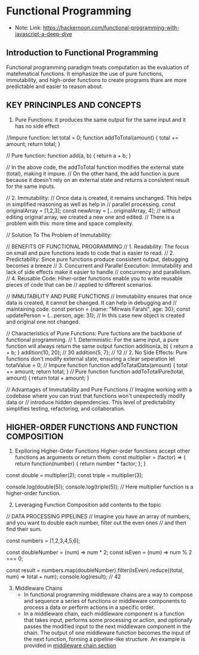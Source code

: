 # Functional Programming

- Note: Link: https://hackernoon.com/functional-programming-with-javascript-a-deep-dive

## Introduction to Functional Programming

Functional programming paradigm treats computation as the evaluation of matehmatical functions. It emphasize the use of pure functions, immutability, and high-order functions to create programs thare are more predictable and easier to reason about.

## KEY PRINCINPLES AND CONCEPTS

1.  Pure Functions: it produces the same output for the same input and it has no side effect

//Impure function:
let total = 0;
function addToTotal(amount) {
total += amount;
return total;
}

// Pure function:
function add(a, b) {
return a + b;
}

// In the above code, the addToTotal function modifies the external state (total), making it impure.
// On the other hand, the add function is pure because it doesn't rely on an external state and returns a consistent result for the same inputs.

// 2. Immutability:
// Once data is created, it remains unchanged. This helps in simplified reasoning as well as help in
// parallel processing.
const originalArray = [1,2,3];
const newArray = [...originalArray, 4]; // without editing original array, we created a new one and edited.
// There is a problem with this: more time and space complexity.

// Solution To The Problem of Immutability:

// BENEFITS OF FUNCTIONAL PROGRAMMING
// 1. Readability: The focus on small and pure functions leads to code that is easier to read.
// 2. Predictability: Since pure functions produce consistent output, debugging becomes a breeze
// 3. Concurrent and Parallel Execution: Immutability and lack of side effects make it easier to handle
// concurrency and parallelism.
// 4. Reusable Code: Hiher-order functions enable you to write reusable pieces of code that can be
// applied to different scenarios.

// IMMUTABILITY AND PURE FUNCTIONS
// Immutability ensures that once data is created, it cannot be changed. It can help in debugging and
// maintaining code.
const person = {name: "Mirwais Farahi", age: 30};
const updatePerson = {...person, age: 31}; // In this case new object is created and original one not changed.

// Characteristics of Pune Functions: Pure fuctions are the backbone of functional programming.
// 1. Deterministic: For the same input, a pure function will always return the same output
function addition(a, b) {
return a + b;
}
addition(10, 20); // 30
addition(5, 7); // 12
// 2. No Side Effects: Pure functions don't modify external state, ensuring a clear seperation
let totalValue = 0;
// Impure function
function addToTatalData(amount) {
total += amount;
return total;
}
// Pure function
function addToTotalPure(total, amount) {
return total + amount;
}

// Advantages of Immutability and Pure Functions
// Imagine working with a codebase where you can trust that functions won't unexpectedly modify data or
// introduce hidden dependencies. This level of predictability simplifies testing, refactoring, and collaboration.

## HIGHER-ORDER FUNCTIONS AND FUNCTION COMPOSITION

1.  Explloring Higher-Order Functions
    Higher-order functions accept other functions as arguments or return them.
    const multiplier = (factor) => {
    return function(number) {
    return number \* factor;
    };
    }

const double = multiplier(2);
const triple = multiplier(3);

console.log(double(5));
console.log(triple(5));
// Here multiplier function is a higher-order function.

2. Leveraging Function Composition
   add contents to the topic

// DATA PROCESSING PIPELINES
// Imagine you have an array of numbers, and you want to double each number, filter out the even ones
// and then find their sum.

const numbers = [1,2,3,4,5,6];

const doubleNumber = (num) => num \* 2;
const isEven = (num) => num % 2 === 0;

const result = numbers.map(doubleNumber).filter(isEven).reduce((total, num) => total + num);
console.log(result); // 42

3. Middleware Chains
   - In functional programming middleware chains are a way to compose and sequence a series of functions or middleware components to process a data or perform actions in a specific order.
   - In a middleware chain, each middleware component is a function that takes input, performs some processing or action, and optionally passes the modified input to the next middleware component in the chain. The output of one middleware function becomes the input of the next function, forming a pipeline-like structure.
     An example is provided in [middleware chain section](examples.js)
